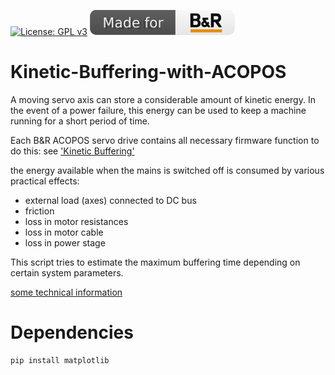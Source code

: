 [![License: GPL v3](https://img.shields.io/badge/License-GPL%20v3-blue.svg)](https://www.gnu.org/licenses/gpl-3.0)
[![Made For B&R](https://github.com/hilch/BandR-badges/blob/main/Made-For-BrAutomation.svg)](https://www.br-automation.com)
# Kinetic-Buffering-with-ACOPOS

A moving servo axis can store a considerable amount of kinetic energy. In the event of a power failure, this energy can be used to keep a machine running for a short period of time.

Each B&R ACOPOS servo drive contains all necessary firmware function to do this: see ['Kinetic Buffering'](https://help.br-automation.com/#/en/4/ncsoftware%2Facp10_drivefunctions%2Fleistungseinheit%2Fwechselrichter%2Fkinetische_pufferung%2Fkinetische_pufferung_.html)

the energy available when the mains is switched off is consumed by various practical effects:

- external load (axes) connected to DC bus
- friction
- loss in motor resistances
- loss in motor cable
- loss in power stage

This script tries to estimate the maximum buffering time depending on certain system parameters.

[some technical information](documentation.md)

# Dependencies

```
pip install matplotlib
```






